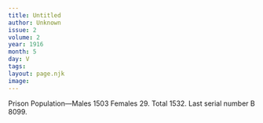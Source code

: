 ```yaml
---
title: Untitled
author: Unknown
issue: 2
volume: 2
year: 1916
month: 5
day: V
tags:
layout: page.njk
image:
---
```

Prison Population—Males 1503 Females 29. Total 1532. Last serial number B 8099. 





